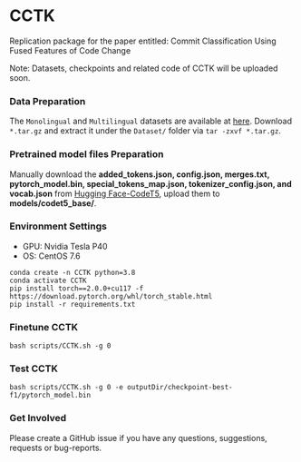 # CCTK
Replication package for the paper entitled: Commit Classification Using Fused Features of Code Change

Note: Datasets, checkpoints and related code of CCTK will be uploaded soon.


### Data Preparation
The `Monolingual` and `Multilingual` datasets are available at [here](https://drive.google.com/drive/folders/1DiCmxtl14JmB9KNCtyX6KclrKv1Ygmds?usp=sharing). Download `*.tar.gz` and extract it under the `Dataset/` folder via `tar -zxvf *.tar.gz`.


### Pretrained model files Preparation
Manually download the **added_tokens.json, config.json, merges.txt, pytorch_model.bin, special_tokens_map.json, tokenizer_config.json, and vocab.json** from [Hugging Face-CodeT5](https://huggingface.co/Salesforce/codet5-base/tree/main), upload them to **models/codet5_base/**.


### Environment Settings
* GPU: Nvidia Tesla P40
* OS: CentOS 7.6

```
conda create -n CCTK python=3.8
conda activate CCTK
pip install torch==2.0.0+cu117 -f https://download.pytorch.org/whl/torch_stable.html
pip install -r requirements.txt
```

### Finetune CCTK

```
bash scripts/CCTK.sh -g 0
```

### Test CCTK

```
bash scripts/CCTK.sh -g 0 -e outputDir/checkpoint-best-f1/pytorch_model.bin
```


### Get Involved
Please create a GitHub issue if you have any questions, suggestions, requests or bug-reports.